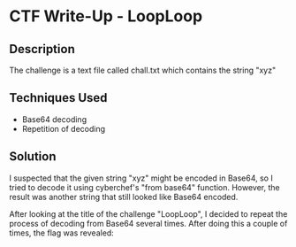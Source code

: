 # CTF Write-Up - LoopLoop

## Description

The challenge is a text file called chall.txt which contains the string "xyz"

## Techniques Used

- Base64 decoding
- Repetition of decoding

## Solution

I suspected that the given string "xyz" might be encoded in Base64, so I tried to decode it using cyberchef's "from base64" function. 
However, the result was another string that still looked like Base64 encoded. 

After looking at the title of the challenge "LoopLoop", I decided to repeat the process of decoding from Base64 several times.
After doing this a couple of times, the flag was revealed: 